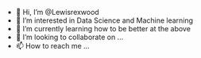 - 👋 Hi, I’m @Lewisrexwood
- 👀 I’m interested in Data Science and Machine learning
- 🌱 I’m currently learning how to be better at the above
- 💞️ I’m looking to collaborate on ...
- 📫 How to reach me ...

<!---
Lewisrexwood/Lewisrexwood is a ✨ special ✨ repository because its `README.md` (this file) appears on your GitHub profile.
You can click the Preview link to take a look at your changes.
--->
